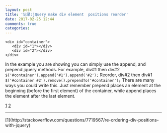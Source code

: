 ```yaml
---
layout: post
title: '记录:jQuery make div element  positions reorder'
date: 2017-02-25 12:44
comments: true
categories: 
---
```

```
<div id="container">
   <div id="1"></div>
   <div id="2"></div>
</div>
```
In the example you are showing you can simply use the append, and prepend jquery methods.
For example, div#1 then div#2
`$('#container').append('#1').append('#2');`
Reorder, div#2 then div#1
`$('#container #2').remove().prependTo('#container');`
There are many ways you could write this. Just remember prepend places an element at the beginning (before the first element) of the container, while append places the element after the last element.

[1](http://stackoverflow.com/questions/4649559/jquery-javascript-css-way-to-rearrange-order-of-elements-within-div-without)
[2](http://stackoverflow.com/questions/558614/reordering-of-divs)
<hr>
[1](http://stackoverflow.com/questions/7719567/re-ordering-div-positions-with-jquery)